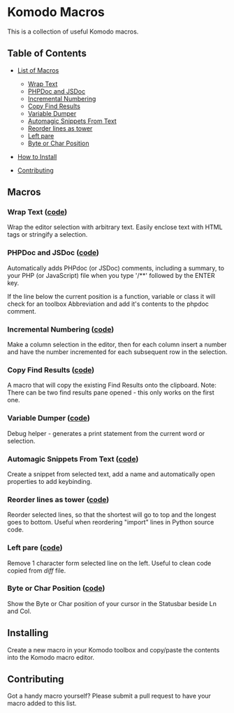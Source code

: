 # Komodo Macros

This is a collection of useful Komodo macros.

## Table of Contents

- [List of Macros](#macros)
    - [Wrap Text](#wrap-text-code)
    - [PHPDoc and JSDoc](#phpdoc-and-jsdoc-code)
    - [Incremental Numbering](#incremental-numbering-code)
    - [Copy Find Results](#copy-find-results-code)
    - [Variable Dumper](#variable-dumper-code)
    - [Automagic Snippets From Text](#automagic-snippets-from-text-code)
    - [Reorder lines as tower](#reorder-lines-as-tower-code)
    - [Left pare](#left-pare-code)
    - [Byte or Char Position](#byte-or-char-position-code)

- [How to Install](#installing)
- [Contributing](#contributing)


## Macros

### Wrap Text ([code](text_wrapper.js))

Wrap the editor selection with arbitrary text. Easily enclose text with HTML
tags or stringify a selection.

### PHPDoc and JSDoc ([code](phpdoc_jsdoc_autocompletion.js))

Automatically adds PHPdoc (or JSDoc) comments, including a summary, to your PHP
(or JavaScript) file when you type '/**' followed by the ENTER key.

If the line below the current position is a function, variable or class it will
check for an toolbox Abbreviation and add it's contents to the phpdoc comment.

### Incremental Numbering ([code](column_incremental_numbering.js))

Make a column selection in the editor, then for each column insert a number and
have the number incremented for each subsequent row in the selection.

### Copy Find Results ([code](find_results_copy.js))

A macro that will copy the existing Find Results onto the clipboard. Note: There
can be two find results pane opened - this only works on the first one.

### Variable Dumper ([code](variable_dumper.js))

Debug helper - generates a print statement from the current word or selection.

### Automagic Snippets From Text ([code](automagic_snippets_from_text.js))

Create a snippet from selected text, add a name and automatically open
properties to add keybinding.

### Reorder lines as tower ([code](Reflow_tower.py))

Reorder selected lines, so that the shortest will go to top and the longest goes
to bottom. Useful when reordering "import" lines in Python source code.

### Left pare ([code](Left_pare.py))

Remove 1 character form selected line on the left. Useful to clean code copied
from _diff_ file.

### Byte or Char Position ([code](add_byte_char_pos_statusbar.js))

Show the Byte or Char position of your cursor in the Statusbar beside Ln and
Col.

## Installing

Create a new macro in your Komodo toolbox and copy/paste the contents into the
Komodo macro editor.

## Contributing

Got a handy macro yourself? Please submit a pull request to have your macro
added to this list.
